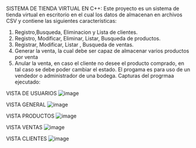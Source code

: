 SISTEMA DE TIENDA VIRTUAL EN C++:
Este proyecto es un sistema de tienda virtual en escritorio en el cual los datos de almacenan en archivos CSV y contiene las siguientes características:
1.	Registro,Busqueda, Eliminacion y Lista de clientes.
2.	Registro, Modificar, Eliminar, Listar, Busqueda de productos.
3.	Registrar, Modificar, Listar , Busqueda de ventas.
4.	Generar la venta, la cual debe ser capaz de almacenar varios productos por venta
5.	Anular la venta, en caso el cliente no desee el producto comprado, en tal caso se debe poder cambiar el estado.
El progama es para uso de un vendedor o administrador de una bodega.
Capturas del progrmaa ejecutado:

VISTA DE USUARIOS
![image](https://github.com/user-attachments/assets/2978ed6c-ab39-43de-83a0-57e27a357c90)

VISTA GENERAL
![image](https://github.com/user-attachments/assets/de6e3450-051b-4fa4-99f3-0ac52d31fc58)

VISTA PRODUCTOS
![image](https://github.com/user-attachments/assets/68feefb3-a931-4339-9e2a-b8af37e2a5fd)

VISTA VENTAS
![image](https://github.com/user-attachments/assets/e87cee6a-95ad-4f74-9802-042e00f2c2d5)

VISTA CLIENTES
![image](https://github.com/user-attachments/assets/d69849db-746f-4232-ba33-124e7a5e1ea6)

